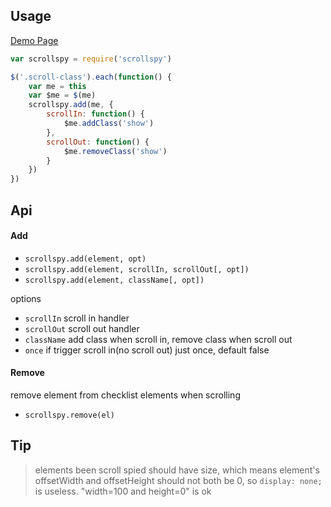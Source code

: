 Usage
---

[Demo Page](http://chunpu.github.io/scrollspy/example/)

```js
var scrollspy = require('scrollspy')

$('.scroll-class').each(function() {
	var me = this
	var $me = $(me)
	scrollspy.add(me, {
		scrollIn: function() {
			$me.addClass('show')
		},
		scrollOut: function() {
			$me.removeClass('show')
		}
	})
})
```

Api
---

#### Add

- `scrollspy.add(element, opt)`
- `scrollspy.add(element, scrollIn, scrollOut[, opt])`
- `scrollspy.add(element, className[, opt])`

options

- `scrollIn` scroll in handler
- `scrollOut` scroll out handler
- `className` add class when scroll in, remove class when scroll out
- `once` if trigger scroll in(no scroll out) just once, default false

#### Remove

remove element from checklist elements when scrolling

- `scrollspy.remove(el)`

Tip
---

> elements been scroll spied should have size, which means element's offsetWidth and offsetHeight should not both be 0, so `display: none;` is useless. "width=100 and height=0" is ok
